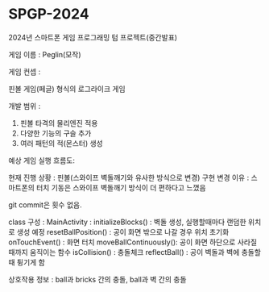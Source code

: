 # SPGP-2024
2024년 스마트폰 게임 프로그래밍 텀 프로젝트(중간발표)

게임 이름 : Peglin(모작)

게임 컨셉 : 

핀볼 게임(페글) 형식의 로그라이크 게임

개발 범위 :

1. 핀볼 타격의 물리엔진 적용
2. 다양한 기능의 구슬 추가
3. 여러 패턴의 적(몬스터) 생성

예상 게임 실행 흐름도:

현재 진행 상황 : 
  핀볼(스와이프 벽돌깨기와 유사한 방식으로 변경) 구현
  변경 이유 : 스마트폰의 터치 기동은 스와이프 벽돌깨기 방식이 더 편하다고 느꼈음

git commit은 횟수 없음.

class 구성 : 
  MainActivity : 
    initializeBlocks() : 벽돌 생성, 실행할때마다 랜덤한 위치로 생성 예정
    resetBallPosition() : 공이 화면 밖으로 나갈 경우 위치 초기화
    onTouchEvent() : 화면 터치
    moveBallContinuously(): 공이 화면 하단으로 사라질때까지 움직이는 함수
    isCollision() : 충돌체크
    reflectBall() : 공이 벽돌과 벽에 충돌할 때 튕기게 함
    
상호작용 정보 : ball과 bricks 간의 충돌, ball과 벽 간의 충돌

